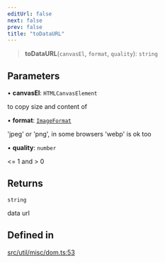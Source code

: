 ```yaml
---
editUrl: false
next: false
prev: false
title: "toDataURL"
---
```


> **toDataURL**(`canvasEl`, `format`, `quality`): `string`

## Parameters

• **canvasEl**: `HTMLCanvasElement`

to copy size and content of

• **format**: [`ImageFormat`](/api/type-aliases/imageformat/)

'jpeg' or 'png', in some browsers 'webp' is ok too

• **quality**: `number`

<= 1 and > 0

## Returns

`string`

data url

## Defined in

[src/util/misc/dom.ts:53](https://github.com/fabricjs/fabric.js/blob/5c1240d8b4662e45868dd33f385f941de21c8e9c/src/util/misc/dom.ts#L53)
